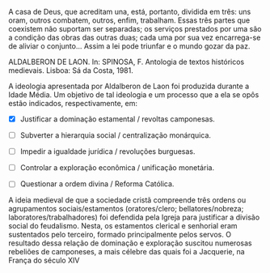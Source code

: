 

A casa de Deus, que acreditam una, está, portanto, dividida em três: uns oram, outros combatem, outros, enfim, trabalham. Essas três partes que coexistem não suportam ser separadas; os serviços prestados por uma são a condição das obras das outras duas; cada uma por sua vez encarrega-se de aliviar o conjunto... Assim a lei pode triunfar e o mundo gozar da paz.

ALDALBERON DE LAON. In: SPINOSA, F. Antologia de textos históricos medievais. Lisboa: Sá da Costa, 1981.

A ideologia apresentada por Aldalberon de Laon foi produzida durante a Idade Média. Um objetivo de tal ideologia e um processo que a ela se opôs estão indicados, respectivamente, em:



- [x] Justificar a dominação estamental / revoltas camponesas.
- [ ] Subverter a hierarquia social / centralização monárquica.
- [ ] Impedir a igualdade jurídica / revoluções burguesas.
- [ ] Controlar a exploração econômica / unificação monetária.
- [ ] Questionar a ordem divina / Reforma Católica.


A ideia medieval de que a sociedade cristã compreende três ordens ou agrupamentos sociais/estamentos (oratores/clero; bellatores/nobreza; laboratores/trabalhadores) foi defendida pela Igreja para justificar a divisão social do feudalismo. Nesta, os estamentos clerical e senhorial eram sustentados pelo terceiro, formado principalmente pelos servos. O resultado dessa relação de dominação e exploração suscitou numerosas rebeliões de camponeses, a mais célebre das quais foi a Jacquerie, na França do século XIV
